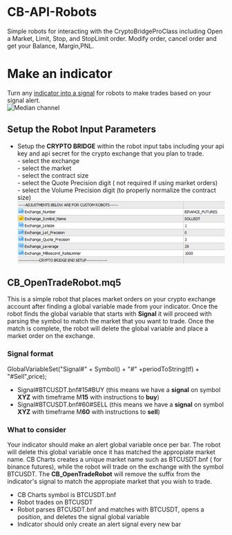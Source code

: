 # CB-API-Robots
Simple robots for interacting with the CryptoBridgeProClass including Open a Market, Limit, Stop, and StopLimit order. Modify order, cancel order and get your Balance, Margin,PNL.

# Make an indicator 
Turn any [indicator into a signal](https://github.com/TradingToolCrypto/TradingTool-Wiki/wiki/Indicator-ADR#build-indicators-with-alerts-and-global-variables) for robots to make trades based on your signal alert.  
![Median channel](https://github.com/TradingToolCrypto/TradingTool-Wiki/blob/master/terminal64_Rls7DBxsBF.png)

## Setup the Robot Input Parameters  
- Setup the **CRYPTO BRIDGE** within the robot input tabs including your api key and api secret for the crypto exchange that you plan to trade.  
      - select the exchange  
      - select the market  
      - select the contract size  
      - select the Quote Precision digit ( not required if using market orders)  
      - select the Volume Precision digit (to properly normalize the contract size)  
![Add your settings](https://github.com/TradingToolCrypto/CB-API-Robots/blob/main/terminal64_txS6L7JxIu.png)  
## CB_OpenTradeRobot.mq5
This is a simple robot that places market orders on your crypto exchange account after finding a global variable made from your indicator. Once the robot finds the global variable that starts with **Signal** it will proceed with parsing the symbol to match the market that you want to trade. Once the match is complete, the robot will delete the global variable and place a market order on the exchange. 
### Signal format
GlobalVariableSet("Signal#" + Symbol() + "#" +periodToString(tf) + "#Sell",price);  
- Signal#BTCUSDT.bnf#15#BUY (this means we have a **signal** on symbol **XYZ** with timeframe M**15** with instructions to **buy**)   
- Signal#BTCUSDT.bnf#60#SELL (this means we have a **signal** on symbol **XYZ** with timeframe M**60** with instructions to **sell**) 

### What to consider
Your indicator should make an alert global variable once per bar. The robot will delete this global variable once it has matched the appropiate market name.  CB Charts creates a unique market name such as BTCUSDT.bnf ( for binance futures), while the robot will trade on the exchange with the symbol BTCUSDT.  The **CB_OpenTradeRobot** will remove the suffix from the indicator's signal to match the appropiate market that you wish to trade.  
- CB Charts symbol is BTCUSDT.bnf  
- Robot trades on BTCUSDT  
- Robot parses BTCUSDT.bnf and matches with BTCUSDT, opens a position, and deletes the signal global variable  
- Indicator should only create an alert signal every new bar  
